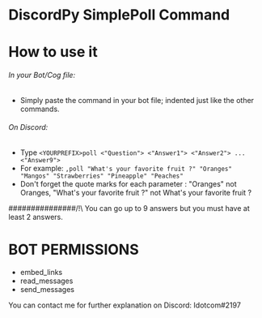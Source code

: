 # DiscordPy SimplePoll Command

# How to use it  

###### In your *Bot/Cog file*:
* Simply paste the command in your bot file; indented just like the other commands.

###### On *Discord*:
* Type `<YOURPREFIX>poll <"Question"> <"Answer1"> <"Answer2"> ... <"Answer9">`
* For example: `,poll "What's your favorite fruit ?" "Oranges" "Mangos" "Strawberries" "Pineapple" "Peaches"`  
* Don't forget the quote marks for each parameter : "Oranges" not Oranges, "What's your favorite fruit ?" not What's your favorite fruit ?

###############/!\ You can go up to 9 answers but you must have at least 2 answers.

# BOT PERMISSIONS    
* embed_links  
* read_messages  
* send_messages



You can contact me for further explanation on Discord: Idotcom#2197
